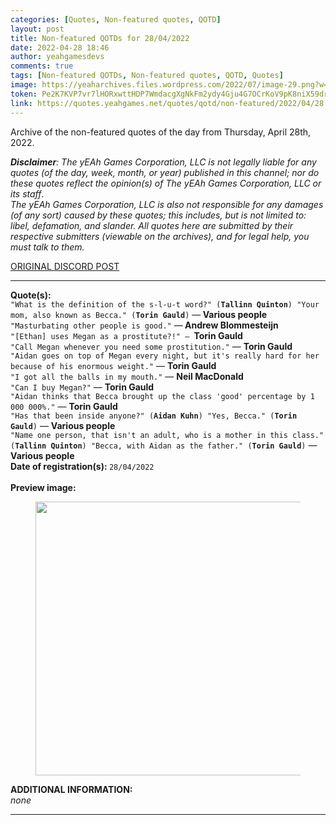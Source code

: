 ```yaml
---
categories: [Quotes, Non-featured quotes, QOTD]
layout: post
title: Non-featured QOTDs for 28/04/2022
date: 2022-04-28 18:46
author: yeahgamesdevs
comments: true
tags: [Non-featured QOTDs, Non-featured quotes, QOTD, Quotes]
image: https://yeaharchives.files.wordpress.com/2022/07/image-29.png?w=888
token: Pe2K7KVP7vr7lHORxwttHDP7WmdacgXgNkFm2ydy4Gju4G7OCrKoV9pK8niX59drlJKMdl8MgMFbqEowQgKOGvnMQa2YDB0SDLDp308NldSnBoagjIzWPcjBWi7ONhoJJyb6yMgAGGT3
link: https://quotes.yeahgames.net/quotes/qotd/non-featured/2022/04/28
---
```

<!-- wp:paragraph -->
<p>Archive of the non-featured quotes of the day from Thursday, April 28th, 2022. </p>
<!-- /wp:paragraph -->

<!-- wp:paragraph -->
<p><em><strong>Disclaimer</strong>: The yEAh Games Corporation, LLC is not legally liable for any quotes (of the day, week, month, or year) published in this channel; nor do these quotes reflect the opinion(s) of The yEAh Games Corporation, LLC or its staff</em>.<br><em>The yEAh Games Corporation, LLC is also not responsible for any damages (of any sort) caused by these quotes; this includes, but is not limited to: libel, defamation, and slander. All quotes here are submitted by their respective submitters (viewable on the archives), and for legal help, you must talk to them.</em><br><a href="https://cdn.discordapp.com/attachments/958100064079839303/964566123628609628/unknown.png"></a></p>
<!-- /wp:paragraph -->

<!-- wp:buttons {"layout":{"type":"flex","justifyContent":"left"}} -->
<div class="wp-block-buttons"><!-- wp:button {"textColor":"vivid-cyan-blue","align":"center","style":{"border":{"radius":"18px"}},"className":"is-style-fill"} -->
<div class="wp-block-button aligncenter is-style-fill"><a class="wp-block-button__link has-vivid-cyan-blue-color has-text-color wp-element-button" href="https://discord.com/channels/887052880782176266/958100064079839303/969707109577003088" style="border-radius:18px;">ORIGINAL DISCORD POST</a></div>
<!-- /wp:button --></div>
<!-- /wp:buttons -->

<!-- wp:separator {"align":"center","className":"is-style-wide"} -->
<hr class="wp-block-separator aligncenter has-alpha-channel-opacity is-style-wide" />
<!-- /wp:separator -->

<!-- wp:paragraph -->
<p><strong>Quote(s): </strong><br><code>"What is the definition of the s-l-u-t word?" (<strong>Tallinn Quinton</strong>) "Your mom, also known as Becca." (<strong>Torin Gauld</strong>)</code> —<strong> Various people</strong><br><code>"Masturbating other people is good."</code> —<strong> Andrew Blommesteijn</strong><br><code>"[Ethan] uses Megan as a prostitute?!" — </code><strong>Torin Gauld</strong><code><br>"Call Megan whenever you need some prostitution."</code> — <strong>Torin Gauld</strong><br><code>"Aidan goes on top of Megan every night, but it's really hard for her because of his enormous weight."</code> — <strong>Torin Gauld</strong><br><code>"I got all the balls in my mouth."</code> — <strong>Neil MacDonald</strong><br><code>"Can I buy Megan?"</code> — <strong>Torin Gauld</strong><br><code>"Aidan thinks that Becca brought up the class 'good' percentage by 1 000 000%."</code> — <strong>Torin Gauld</strong><br><code>"Has that been inside anyone?" (<strong>Aidan Kuhn</strong>) "Yes, Becca." (<strong>Torin Gauld</strong>)</code> — <strong>Various people</strong><br><code>"Name one person, that isn't an adult, who is a mother in this class." (<strong>Tallinn Quinton</strong>) "Becca, with Aidan as the father." (<strong>Torin Gauld</strong>)</code> — <strong>Various people</strong><br><strong>Date of registration(s): </strong><code>28/04/2022</code> <code><br></code><br><strong>Preview image:</strong></p>
<!-- /wp:paragraph -->

<!-- wp:image {"id":802,"width":438,"height":438,"sizeSlug":"large","linkDestination":"none"} -->
<figure class="wp-block-image size-large is-resized"><img src="https://yeaharchives.files.wordpress.com/2022/07/image-29.png?w=888" alt="" class="wp-image-802" width="438" height="438" /></figure>
<!-- /wp:image -->

<!-- wp:paragraph -->
<p><strong>ADDITIONAL INFORMATION:</strong><br><em>none</em></p>
<!-- /wp:paragraph -->

<!-- wp:separator {"className":"is-style-wide"} -->
<hr class="wp-block-separator has-alpha-channel-opacity is-style-wide" />
<!-- /wp:separator -->
